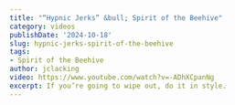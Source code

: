 ```yaml
---
title: "“Hypnic Jerks” &bull; Spirit of the Beehive"
category: videos
publishDate: '2024-10-18'
slug: hypnic-jerks-spirit-of-the-beehive
tags:
- Spirit of the Beehive
author: jclacking
video: https://www.youtube.com/watch?v=-ADhXCpanNg
excerpt: If you’re going to wipe out, do it in style.
---
```


